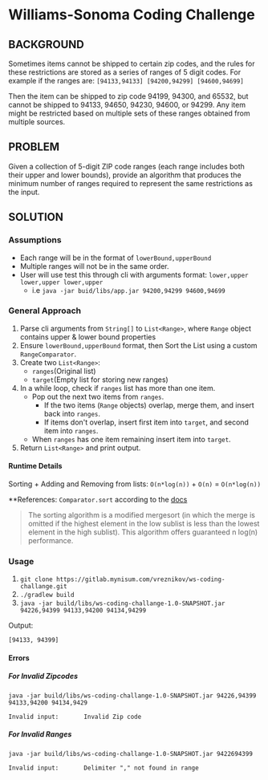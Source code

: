 # Williams-Sonoma Coding Challenge

## BACKGROUND

Sometimes items cannot be shipped to certain zip codes, and the rules for these restrictions are stored as a series of ranges of 5 digit codes. For example if the ranges are:
`[94133,94133] [94200,94299] [94600,94699]`

Then the item can be shipped to zip code 94199, 94300, and 65532, but cannot be shipped to 94133, 94650, 94230, 94600, or 94299.
Any item might be restricted based on multiple sets of these ranges obtained from multiple sources.

## PROBLEM

Given a collection of 5-digit ZIP code ranges (each range includes both their upper and lower bounds), provide an algorithm that produces the minimum number of ranges required to represent the same restrictions as the input.

## SOLUTION

### Assumptions

+ Each range will be in the format of `lowerBound,upperBound` 
+ Multiple ranges will not be in the same order.
+ User will use test this through cli with arguments format: `lower,upper lower,upper lower,upper`
    + i.e `java -jar buid/libs/app.jar 94200,94299 94600,94699`

### General Approach

1. Parse cli arguments from `String[]` to `List<Range>`, where `Range` object contains upper & lower bound properties
2. Ensure `lowerBound,upperBound` format, then Sort the List using a custom `RangeComparator`.
3. Create two `List<Range>`:
    + `ranges`(Original list)
    + `target`(Empty list for storing new ranges)
4. In a while loop, check if `ranges` list has more than one item.
    + Pop out the next two items from `ranges`.
        + If the two items (`Range` objects) overlap, merge them, and insert back into `ranges`.
        + If items don't overlap, insert first item into `target`, and second item into `ranges`. 
    + When `ranges` has one item remaining insert item into `target`.
5. Return `List<Range>` and print output.

#### Runtime Details

Sorting + Adding and Removing from lists: 
`O(n*log(n))` + `O(n)` = `O(n*log(n))`

**References: `Comparator.sort` according to the [docs] 

> The sorting algorithm is a modified mergesort (in which the merge is omitted if the highest element in the low sublist is less than the lowest element in the high sublist). This algorithm offers guaranteed n log(n) performance.

### Usage

1. `git clone https://gitlab.mynisum.com/vreznikov/ws-coding-challange.git`
2. `./gradlew build`
3. `java -jar build/libs/ws-coding-challange-1.0-SNAPSHOT.jar 94226,94399 94133,94200 94134,94299`

Output:
```shell script
[94133, 94399]
```
#### Errors

##### For Invalid Zipcodes

`java -jar build/libs/ws-coding-challange-1.0-SNAPSHOT.jar 94226,94399 94133,94200 94134,9429`

```shell script
Invalid input:       Invalid Zip code
```

##### For Invalid Ranges

`java -jar build/libs/ws-coding-challange-1.0-SNAPSHOT.jar 9422694399`

```shell script
Invalid input:       Delimiter "," not found in range
```

<!-- Links -->

[docs]: https://docs.oracle.com/javase/7/docs/api/java/util/Collections.html#sort(java.util.List)